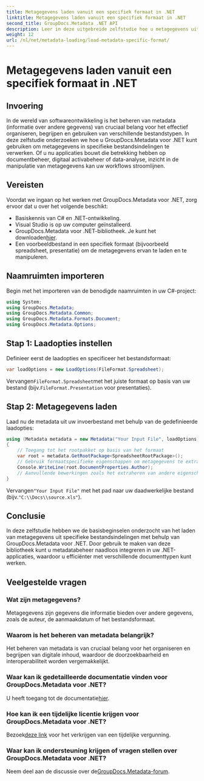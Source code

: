 ```yaml
---
title: Metagegevens laden vanuit een specifiek formaat in .NET
linktitle: Metagegevens laden vanuit een specifiek formaat in .NET
second_title: GroupDocs.Metadata .NET API
description: Leer in deze uitgebreide zelfstudie hoe u metagegevens uit specifieke bestandsindelingen kunt laden met GroupDocs.Metadata voor .NET.
weight: 12
url: /nl/net/metadata-loading/load-metadata-specific-format/
---
```


# Metagegevens laden vanuit een specifiek formaat in .NET

## Invoering
In de wereld van softwareontwikkeling is het beheren van metadata (informatie over andere gegevens) van cruciaal belang voor het effectief organiseren, begrijpen en gebruiken van verschillende bestandstypen. In deze zelfstudie onderzoeken we hoe u GroupDocs.Metadata voor .NET kunt gebruiken om metagegevens in specifieke bestandsindelingen te verwerken. Of u nu applicaties bouwt die betrekking hebben op documentbeheer, digitaal activabeheer of data-analyse, inzicht in de manipulatie van metagegevens kan uw workflows stroomlijnen.
## Vereisten
Voordat we ingaan op het werken met GroupDocs.Metadata voor .NET, zorg ervoor dat u over het volgende beschikt:
- Basiskennis van C# en .NET-ontwikkeling.
- Visual Studio is op uw computer geïnstalleerd.
-  GroupDocs.Metadata voor .NET-bibliotheek. Je kunt het downloaden[hier](https://releases.groupdocs.com/metadata/net/).
- Een voorbeeldbestand in een specifiek formaat (bijvoorbeeld spreadsheet, presentatie) om de metagegevens ervan te laden en te manipuleren.

## Naamruimten importeren
Begin met het importeren van de benodigde naamruimten in uw C#-project:
```csharp
using System;
using GroupDocs.Metadata;
using GroupDocs.Metadata.Common;
using GroupDocs.Metadata.Formats.Document;
using GroupDocs.Metadata.Options;
```

## Stap 1: Laadopties instellen
Definieer eerst de laadopties en specificeer het bestandsformaat:
```csharp
var loadOptions = new LoadOptions(FileFormat.Spreadsheet);
```
 Vervangen`FileFormat.Spreadsheet`met het juiste formaat op basis van uw bestand (bijv.`FileFormat.Presentation` voor presentaties).
## Stap 2: Metagegevens laden
Laad nu de metadata uit uw invoerbestand met behulp van de gedefinieerde laadopties:
```csharp
using (Metadata metadata = new Metadata("Your Input File", loadOptions))
{
    // Toegang tot het rootpakket op basis van het formaat
    var root = metadata.GetRootPackage<SpreadsheetRootPackage>();
    // Gebruik formaatspecifieke eigenschappen om metagegevens te extraheren of te bewerken
    Console.WriteLine(root.DocumentProperties.Author);
    // Aanvullende bewerkingen zoals het extraheren van andere eigenschappen, het bewerken van metagegevens, enz.
}
```
 Vervangen`"Your Input File"` met het pad naar uw daadwerkelijke bestand (bijv.`"C:\\Docs\\source.xls"`).

## Conclusie
In deze zelfstudie hebben we de basisbeginselen onderzocht van het laden van metagegevens uit specifieke bestandsindelingen met behulp van GroupDocs.Metadata voor .NET. Door gebruik te maken van deze bibliotheek kunt u metadatabeheer naadloos integreren in uw .NET-applicaties, waardoor u efficiënter met verschillende documenttypen kunt werken.

## Veelgestelde vragen
### Wat zijn metagegevens?
Metagegevens zijn gegevens die informatie bieden over andere gegevens, zoals de auteur, de aanmaakdatum of het bestandsformaat.
### Waarom is het beheren van metadata belangrijk?
Het beheren van metadata is van cruciaal belang voor het organiseren en begrijpen van digitale inhoud, waardoor de doorzoekbaarheid en interoperabiliteit worden vergemakkelijkt.
### Waar kan ik gedetailleerde documentatie vinden voor GroupDocs.Metadata voor .NET?
 U heeft toegang tot de documentatie[hier](https://tutorials.groupdocs.com/metadata/net/).
### Hoe kan ik een tijdelijke licentie krijgen voor GroupDocs.Metadata voor .NET?
 Bezoek[deze link](https://purchase.groupdocs.com/temporary-license/) voor het verkrijgen van een tijdelijke vergunning.
### Waar kan ik ondersteuning krijgen of vragen stellen over GroupDocs.Metadata voor .NET?
 Neem deel aan de discussie over de[GroupDocs.Metadata-forum](https://forum.groupdocs.com/c/metadata/14).